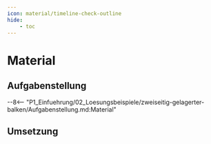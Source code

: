 ```yaml
---
icon: material/timeline-check-outline
hide:
    - toc
---
```


# Material

## Aufgabenstellung

--8<-- "P1_Einfuehrung/02_Loesungsbeispiele/zweiseitig-gelagerter-balken/Aufgabenstellung.md:Material"

## Umsetzung

<div class="tutorial-embed"
   data-tutorial="/assets/tutorials/Material_hinzufuegen"
   style="width:800px">
</div>
